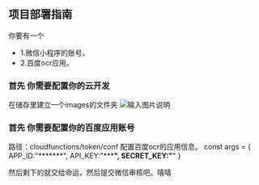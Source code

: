 ## 项目部署指南

你要有一个
 * 1.微信小程序的账号，
 * 2.百度ocr应用。
### 首先 你需要配置你的云开发
在储存里建立一个images的文件夹
![输入图片说明](https://images.gitee.com/uploads/images/2020/0217/200214_a33be369_1791536.png "屏幕截图.png")

### 首先 你需要配置你的百度应用账号
路径：cloudfunctions/token/conf
配置百度ocr的应用信息。
const args = {
  APP_ID:"*******",
  API_KEY:"***********************************",
  SECRET_KEY:"********************************"
}

然后剩下的就交给命运，然后提交微信审核吧。嘻嘻